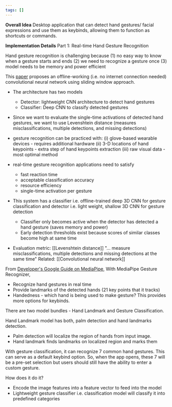 ```yaml
---
tags: []
---
```

**Overall Idea**
Desktop application that can detect hand gestures/ facial expressions and use them as keybinds, allowing them to function as shortcuts or commands. 

**Implementation Details**
Part 1: Real-time Hand Gesture Recognition

Hand gesture recognition is challenging because 
	  (1) no easy way to know when a gesture starts and ends
	  (2) we need to recognize a gesture once
	  (3) model needs to be memory and power efficient
	  
This [paper](https://arxiv.org/pdf/1901.10323v3) proposes an offline-working (i.e. no internet connection needed) convolutional neural network using sliding window approach. 
- The architecture has two models
	- Detector: lightweight CNN architecture to detect hand gestures
	- Classifier: Deep CNN to classify detected gestures
- Since we want to evaluate the single-time activations of detected hand gestures, we want to use Levenshtein distance (measures misclassifications, multiple detections, and missing detections)
- gesture recognition can be practiced with: 
  (i) glove-based wearable devices - requires additional hardware 
  (ii) 3-D locations of hand keypoints - extra step of hand keypoints extraction
  (iii) raw visual data - most optimal method

- real-time gesture recognition applications need to satisfy 
	- fast reaction time
	- acceptable classification accuracy
	- resource efficiency
	- single-time activation per gesture
- This system has a classifier i.e. offline-trained deep 3D CNN for gesture classification and detector i.e. light weight, shallow 3D CNN for gesture detection
	- Classifier only becomes active when the detector has detected a hand gesture (saves memory and power)
	- Early detection thresholds exist because scores of similar classes become high at same time
- Evaluation metric: [[Levenshtein distance]] "... measure misclassifications, multiple detections and missing detections at the same time"
Related: [[Convolutional neural network]]

From [Developer's Google Guide on MediaPipe](https://developers.google.com/mediapipe/solutions/vision/gesture_recognizer),
With MediaPipe Gesture Recognizer,
- Recognize hand gestures in real time
- Provide landmarks of the detected hands (21 key points that it tracks)
- Handedness - which hand is being used to make gesture? This provides more options for keybinds.

There are two model bundles - Hand Landmark and Gesture Classification.

 Hand Landmark model has both, palm detection and hand landmarks detection. 
 - Palm detection will localize the region of hands from input image.
 - Hand landmark finds landmarks on localized region and marks them

With gesture classification, it can recognize 7 common hand gestures. This can serve as a default keybind option. So, when the app opens, these 7 will be a pre-set selection but users should still have the ability to enter a custom gesture. 

How does it do it?
- Encode the image features into a feature vector to feed into the model
- Lightweight gesture classifier i.e. classification model will classify it into predefined categories
